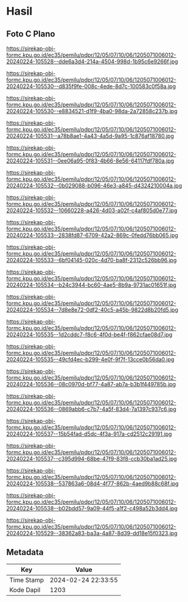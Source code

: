 # Hasil

## Foto C Plano

https://sirekap-obj-formc.kpu.go.id/ec35/pemilu/pdpr/12/05/07/10/06/1205071006012-20240224-105528--dde6a3d4-214a-4504-998d-1b95c6e9266f.jpg

https://sirekap-obj-formc.kpu.go.id/ec35/pemilu/pdpr/12/05/07/10/06/1205071006012-20240224-105530--d835f9fe-008c-4ede-8d7c-100583c0f58a.jpg

https://sirekap-obj-formc.kpu.go.id/ec35/pemilu/pdpr/12/05/07/10/06/1205071006012-20240224-105530--e8834521-d1f9-4ba0-98da-2a72858c237b.jpg

https://sirekap-obj-formc.kpu.go.id/ec35/pemilu/pdpr/12/05/07/10/06/1205071006012-20240224-105531--a78b8ae1-4a43-4a5d-9a95-1c876af18780.jpg

https://sirekap-obj-formc.kpu.go.id/ec35/pemilu/pdpr/12/05/07/10/06/1205071006012-20240224-105531--0ee06a95-0f83-4b66-8e56-64117fdf780a.jpg

https://sirekap-obj-formc.kpu.go.id/ec35/pemilu/pdpr/12/05/07/10/06/1205071006012-20240224-105532--0b029088-b096-46e3-a845-d4324210004a.jpg

https://sirekap-obj-formc.kpu.go.id/ec35/pemilu/pdpr/12/05/07/10/06/1205071006012-20240224-105532--10660228-a426-4d03-a02f-c4af805d0e77.jpg

https://sirekap-obj-formc.kpu.go.id/ec35/pemilu/pdpr/12/05/07/10/06/1205071006012-20240224-105533--2838fd87-6709-42a2-869c-0fedd76bb065.jpg

https://sirekap-obj-formc.kpu.go.id/ec35/pemilu/pdpr/12/05/07/10/06/1205071006012-20240224-105533--6bf04145-020c-4d70-ba8f-2312c526bb96.jpg

https://sirekap-obj-formc.kpu.go.id/ec35/pemilu/pdpr/12/05/07/10/06/1205071006012-20240224-105534--b24c3944-bc60-4ae5-8b9a-9731ac01651f.jpg

https://sirekap-obj-formc.kpu.go.id/ec35/pemilu/pdpr/12/05/07/10/06/1205071006012-20240224-105534--7d8e8e72-0df2-40c5-a45b-9822d8b20fd5.jpg

https://sirekap-obj-formc.kpu.go.id/ec35/pemilu/pdpr/12/05/07/10/06/1205071006012-20240224-105535--1d2cddc7-f8c6-4f0d-be4f-f862cfae08d7.jpg

https://sirekap-obj-formc.kpu.go.id/ec35/pemilu/pdpr/12/05/07/10/06/1205071006012-20240224-105535--49cfd4ec-b299-4e0f-9f7f-13cce0b56da0.jpg

https://sirekap-obj-formc.kpu.go.id/ec35/pemilu/pdpr/12/05/07/10/06/1205071006012-20240224-105536--08c0970d-bf77-4a87-ab7a-b3b1f449785b.jpg

https://sirekap-obj-formc.kpu.go.id/ec35/pemilu/pdpr/12/05/07/10/06/1205071006012-20240224-105536--0869abb6-c7b7-4a5f-83d4-7a1397c937c6.jpg

https://sirekap-obj-formc.kpu.go.id/ec35/pemilu/pdpr/12/05/07/10/06/1205071006012-20240224-105537--15b54fad-d5dc-4f3a-917a-cd2512c29191.jpg

https://sirekap-obj-formc.kpu.go.id/ec35/pemilu/pdpr/12/05/07/10/06/1205071006012-20240224-105537--c395d994-68be-47f9-83f8-ccb30ba1ad25.jpg

https://sirekap-obj-formc.kpu.go.id/ec35/pemilu/pdpr/12/05/07/10/06/1205071006012-20240224-105538--537863a6-08d4-4f77-862b-4aed9b88c68f.jpg

https://sirekap-obj-formc.kpu.go.id/ec35/pemilu/pdpr/12/05/07/10/06/1205071006012-20240224-105538--b02bdd57-9a09-44f5-a1f2-c498a52b3dd4.jpg

https://sirekap-obj-formc.kpu.go.id/ec35/pemilu/pdpr/12/05/07/10/06/1205071006012-20240224-105529--38362a83-ba3a-4a87-8d39-dd18e15f0323.jpg


## Metadata

| Key        | Value               |
| ---------- | ------------------- |
| Time Stamp | 2024-02-24 22:33:55 |
| Kode Dapil | 1203                |




